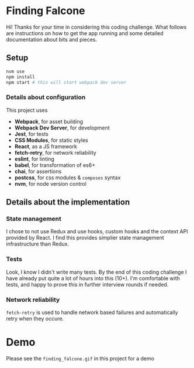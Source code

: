 # Finding Falcone

Hi! Thanks for your time in considering this coding challenge. What follows are instructions on how to get the app running and some detailed documentation about bits and pieces.

## Setup

```bash
nvm use
npm install
npm start # this will start webpack dev server
```

### Details about configuration

This project uses
* **Webpack**, for asset building
* **Webpack Dev Server**, for development
* **Jest**, for tests
* **CSS Modules**, for static styles
* **React**, as a JS framework
* **fetch-retry**, for network reliability
* **eslint**, for linting
* **babel**, for transformation of es6+
* **chai**, for assertions
* **postcss**, for css modules & `composes` syntax
* **nvm**, for node version control

## Details about the implementation
### State management
I chose to not use Redux and use hooks, custom hooks and the context API provided by React. I find this provides simplier state management infrastructure than Redux.

### Tests
Look, I know I didn't write many tests. By the end of this coding challenge I have already put quite a lot of hours into this (10+). I'm comfortable with tests, and happy to prove this in further interview rounds if needed.

### Network reliability
`fetch-retry` is used to handle network based failures and automatically retry when they occure.

# Demo
Please see the `finding_falcone.gif` in this project for a demo
